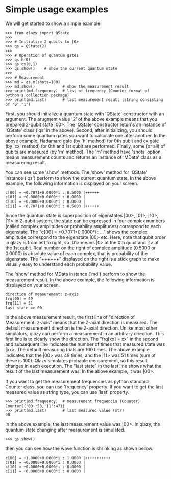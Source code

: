 Simple usage examples
=====================

We will get started to show a simple example.

    >>> from qlazy import QState
    >>> 
	>>> # Initialize 2 qubits to |0>
    >>> qs = QState(2)
	>>> 
	>>> # Operation of quantum gates
    >>> qs.h(0)
    >>> qs.cx(0,1)
    >>> qs.show()    # show the current quantum state
	>>> 
    >>> # Measurement
    >>> md = qs.m(shots=100)
	>>> md.show()            # show the measurement result
    >>> print(md.frequency)  # list of frequency (Counter format of python's collection package)
	>>> print(md.last)       # last measurement resutl (string consisting of '0','1')

First, you should initialize a quantum state with 'QState' constructor
with an argument.  The arugment value '2' of the above example means
that you prepared 2-qubit state |00>.  The 'QState' constructor returns
an instance of 'QState' class ('qs' in the above).  Second, after
initializing, you should perform some quantum gates you want to
calculate one after another.  In the above example, Hadamard gate (by
'h' method) for 0th qubit and cx gate (by 'cx' method) for 0th and 1st
qubit are performed.  Finally, some (or all) of qubits are measured
(by 'm' method).  The 'm' method have 'shots' option means measurement
counts and returns an instance of 'MData' class as a measurering result.

You can see some 'show' methods.  The 'show' method for 'QState'
instance ('qs') perform to show the current quantum state.  In the above
example, the following information is displayed on your screen.

    c[00] = +0.7071+0.0000*i : 0.5000 |++++++
    c[01] = +0.0000+0.0000*i : 0.0000 |
    c[10] = +0.0000+0.0000*i : 0.0000 |
    c[11] = +0.7071+0.0000*i : 0.5000 |++++++

Since the quantum state is superposition of eigenstates |00>, |01>, |10>, |11>
in 2-qubit system, the state can be expressed in four complex numbers
(called complex amplitudes or probability amplitudes) correspond to each eigenstate.
The "c[00] = +0.7071+0.0000*i : ..." shows the complex amplitude correspond to 
the eigenstate |00> etc.
Here, note that qubit order in qlazy is from left to right,
so |01> means |0> at the 0th qubit and |1> at the 1st qubit.
Real number on the right of complex amplitude (0.5000 or 0.0000) is
absolute value of each complex, that is probability of the eigenstate.
The "++++++" displayed on the right is a stick graph to make
visually easy to understand each probability value.

The 'show' method for MData instance ('md') perform to show the
measurement result.  In the above example, the following information is
displayed on your screen.

    direction of measurement: z-axis
    frq[00] = 49
    frq[11] = 51
    last state => 00

In the above measurement result, the first line of "direction of
Measurement: z-axis" means that the Z-axial direction is measured.
The default measurement direction is the Z-axial direction. Unlike
most other simulators, qlazy can perform a measurement in an arbitrary
direction.  This first line is to clearly show the direction.  The
"frq[xx] = xx" in the second and subsequent line indicates the number of times that
measured state was |xx>.  The default measuring trials are 100
times. The above example indicates that the |00> was 49 times, and the |11>
was 51 times (sum of these is 100).  Qlazy simulates probable measurement,
so this result changes in each execution. The "last state" in the last line
shows what the result of the last measurement was.
In the above example, it was |00>.

If you want to get the measurement frequencies as python standard
Counter class, you can use 'frequency' property.  If you want to get
the last measured value as string type, you can use 'last' property.

    >>> print(md.frequency)  # measurement frequencis (Counter)
	Counter({'00':53,'11':47})
	>>> print(md.last)       # last measured value (str)
	00

In the above example, the last measurement value was |00>. 
In qlazy, the quantum state changing after measurement is simulated.

    >>> qs.show()

then you can see how the wave function is shrinking as shown bellow.

    c[00] = +1.0000+0.0000*i : 1.0000 |+++++++++++
    c[01] = +0.0000+0.0000*i : 0.0000 |
    c[10] = +0.0000+0.0000*i : 0.0000 |
    c[11] = +0.0000+0.0000*i : 0.0000 |
